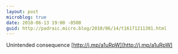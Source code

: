 ```yaml
---
layout: post
microblog: true
date: 2010-06-13 19:00 -0500
guid: http://padraic.micro.blog/2010/06/14/t16171211301.html
---
```

Unintended consequence [http://j.mp/a1uRpW](http://j.mp/a1uRpW)
